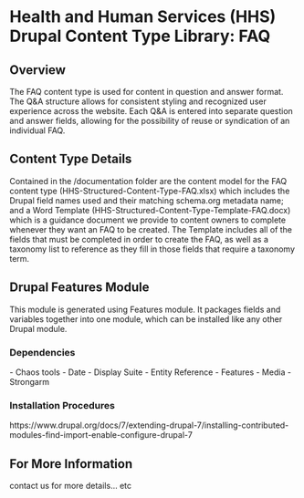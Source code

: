 <h1>Health and Human Services (HHS) Drupal Content Type Library: FAQ</h1>

<h2>Overview</h2>
The FAQ content type is used for content in question and answer format. The Q&A structure allows for consistent styling and recognized user experience across the website. Each Q&A is entered into separate question and answer fields, allowing for the possibility of reuse or syndication of an individual FAQ.

<h2>Content Type Details</h2>
Contained in the /documentation folder are the content model for the FAQ content type (HHS-Structured-Content-Type-FAQ.xlsx) which includes the Drupal field names used and their matching schema.org metadata name; and a Word Template (HHS-Structured-Content-Type-Template-FAQ.docx) which is a guidance document we provide to content owners to complete whenever they want an FAQ to be created. The Template includes all of the fields that must be completed in order to create the FAQ, as well as a taxonomy list to reference as they fill in those fields that require a taxonomy term.

<h2>Drupal Features Module</h2>
This module is generated using Features module. It packages fields and variables together into one module, which can be installed like any other Drupal module.

<h3>Dependencies</h3>
- Chaos tools	
- Date	
- Display Suite	
- Entity Reference	
- Features		
- Media			
- Strongarm	

<h3>Installation Procedures</h3>
https://www.drupal.org/docs/7/extending-drupal-7/installing-contributed-modules-find-import-enable-configure-drupal-7 

<h2>For More Information</h2>
contact us for more details... etc
